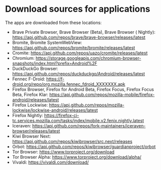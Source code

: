 # Download sources for applications

The apps are downloaded from these locations:

- Brave Private Browser, Brave Browser (Beta), Brave Browser (
  Nightly): <https://api.github.com/repos/brave/brave-browser/releases/latest>
- Bromite, Bromite SystemWebView: <https://api.github.com/repos/bromite/bromite/releases/latest>
- Cromite: <https://api.github.com/repos/uazo/cromite/releases/latest>
- Chromium: <https://storage.googleapis.com/chromium-browser-snapshots/index.html?prefix=Android%2F>
- DuckDuckGo Browser: <https://api.github.com/repos/duckduckgo/Android/releases/latest>
- Fennec F-Droid: <https://f-droid.org/repo/org.mozilla.fennec_fdroid_XXXXXXX.apk>
- Firefox Browser, Firefox for Android Beta, Firefox Focus, Firefox Focus Beta, Firefox
  Klar: <https://api.github.com/repos/mozilla-mobile/firefox-android/releases/latest>
- Firefox Lockwise: <https://api.github.com/repos/mozilla-lockwise/lockwise-android/releases/latest>
- Firefox Nightly: <https://firefox-ci-tc.services.mozilla.com/tasks/index/mobile.v2.fenix.nightly.latest>
- Iceraven: <https://api.github.com/repos/fork-maintainers/iceraven-browser/releases/latest>
- Kiwi Browser Next: <https://api.github.com/repos/kiwibrowser/src.next/releases>
- Orbot: <https://api.github.com/repos/kiwibrowser/guardianproject/orbot>
- Tor Browser: <https://www.torproject.org/download>
- Tor Browser Alpha: <https://www.torproject.org/download/alpha/>
- Vivaldi: <https://vivaldi.com/download/>